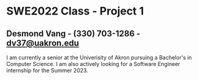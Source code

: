 # SWE2022 Class - Project 1
## Desmond Vang - (330) 703-1286 - dv37@uakron.edu

I am currently a senior at the Univerisity of Akron pursuing a Bachelor's in Computer Science.
I am also actively looking for a Software Engineer internship for the Summer 2023.

